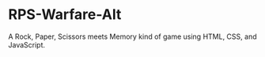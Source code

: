 # RPS-Warfare-Alt

A Rock, Paper, Scissors meets Memory kind of game using HTML, CSS, and JavaScript.
